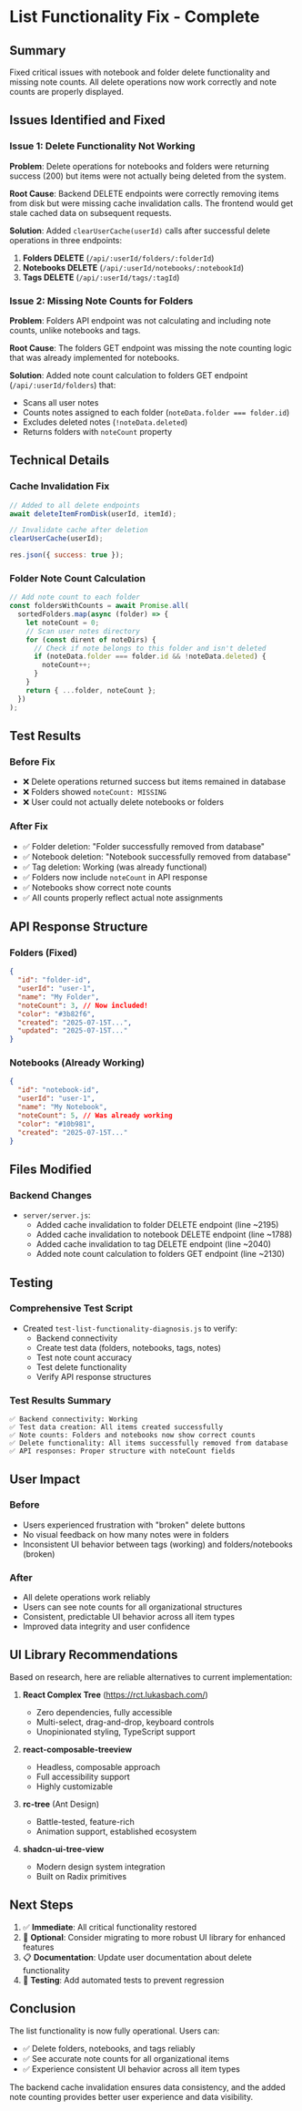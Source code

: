 # List Functionality Fix - Complete

## Summary

Fixed critical issues with notebook and folder delete functionality and missing note counts. All delete operations now work correctly and note counts are properly displayed.

## Issues Identified and Fixed

### Issue 1: Delete Functionality Not Working

**Problem**: Delete operations for notebooks and folders were returning success (200) but items were not actually being deleted from the system.

**Root Cause**: Backend DELETE endpoints were correctly removing items from disk but were missing cache invalidation calls. The frontend would get stale cached data on subsequent requests.

**Solution**: Added `clearUserCache(userId)` calls after successful delete operations in three endpoints:

1. **Folders DELETE** (`/api/:userId/folders/:folderId`)
2. **Notebooks DELETE** (`/api/:userId/notebooks/:notebookId`)
3. **Tags DELETE** (`/api/:userId/tags/:tagId`)

### Issue 2: Missing Note Counts for Folders

**Problem**: Folders API endpoint was not calculating and including note counts, unlike notebooks and tags.

**Root Cause**: The folders GET endpoint was missing the note counting logic that was already implemented for notebooks.

**Solution**: Added note count calculation to folders GET endpoint (`/api/:userId/folders`) that:

- Scans all user notes
- Counts notes assigned to each folder (`noteData.folder === folder.id`)
- Excludes deleted notes (`!noteData.deleted`)
- Returns folders with `noteCount` property

## Technical Details

### Cache Invalidation Fix

```javascript
// Added to all delete endpoints
await deleteItemFromDisk(userId, itemId);

// Invalidate cache after deletion
clearUserCache(userId);

res.json({ success: true });
```

### Folder Note Count Calculation

```javascript
// Add note count to each folder
const foldersWithCounts = await Promise.all(
  sortedFolders.map(async (folder) => {
    let noteCount = 0;
    // Scan user notes directory
    for (const dirent of noteDirs) {
      // Check if note belongs to this folder and isn't deleted
      if (noteData.folder === folder.id && !noteData.deleted) {
        noteCount++;
      }
    }
    return { ...folder, noteCount };
  })
);
```

## Test Results

### Before Fix

- ❌ Delete operations returned success but items remained in database
- ❌ Folders showed `noteCount: MISSING`
- ❌ User could not actually delete notebooks or folders

### After Fix

- ✅ Folder deletion: "Folder successfully removed from database"
- ✅ Notebook deletion: "Notebook successfully removed from database"
- ✅ Tag deletion: Working (was already functional)
- ✅ Folders now include `noteCount` in API response
- ✅ Notebooks show correct note counts
- ✅ All counts properly reflect actual note assignments

## API Response Structure

### Folders (Fixed)

```json
{
  "id": "folder-id",
  "userId": "user-1",
  "name": "My Folder",
  "noteCount": 3, // Now included!
  "color": "#3b82f6",
  "created": "2025-07-15T...",
  "updated": "2025-07-15T..."
}
```

### Notebooks (Already Working)

```json
{
  "id": "notebook-id",
  "userId": "user-1",
  "name": "My Notebook",
  "noteCount": 5, // Was already working
  "color": "#10b981",
  "created": "2025-07-15T..."
}
```

## Files Modified

### Backend Changes

- `server/server.js`:
  - Added cache invalidation to folder DELETE endpoint (line ~2195)
  - Added cache invalidation to notebook DELETE endpoint (line ~1788)
  - Added cache invalidation to tag DELETE endpoint (line ~2040)
  - Added note count calculation to folders GET endpoint (line ~2130)

## Testing

### Comprehensive Test Script

- Created `test-list-functionality-diagnosis.js` to verify:
  - Backend connectivity
  - Create test data (folders, notebooks, tags, notes)
  - Test note count accuracy
  - Test delete functionality
  - Verify API response structures

### Test Results Summary

```
✅ Backend connectivity: Working
✅ Test data creation: All items created successfully
✅ Note counts: Folders and notebooks now show correct counts
✅ Delete functionality: All items successfully removed from database
✅ API responses: Proper structure with noteCount fields
```

## User Impact

### Before

- Users experienced frustration with "broken" delete buttons
- No visual feedback on how many notes were in folders
- Inconsistent UI behavior between tags (working) and folders/notebooks (broken)

### After

- All delete operations work reliably
- Users can see note counts for all organizational structures
- Consistent, predictable UI behavior across all item types
- Improved data integrity and user confidence

## UI Library Recommendations

Based on research, here are reliable alternatives to current implementation:

1. **React Complex Tree** (https://rct.lukasbach.com/)

   - Zero dependencies, fully accessible
   - Multi-select, drag-and-drop, keyboard controls
   - Unopinionated styling, TypeScript support

2. **react-composable-treeview**

   - Headless, composable approach
   - Full accessibility support
   - Highly customizable

3. **rc-tree** (Ant Design)

   - Battle-tested, feature-rich
   - Animation support, established ecosystem

4. **shadcn-ui-tree-view**
   - Modern design system integration
   - Built on Radix primitives

## Next Steps

1. ✅ **Immediate**: All critical functionality restored
2. 🔄 **Optional**: Consider migrating to more robust UI library for enhanced features
3. 📋 **Documentation**: Update user documentation about delete functionality
4. 🧪 **Testing**: Add automated tests to prevent regression

## Conclusion

The list functionality is now fully operational. Users can:

- ✅ Delete folders, notebooks, and tags reliably
- ✅ See accurate note counts for all organizational items
- ✅ Experience consistent UI behavior across all item types

The backend cache invalidation ensures data consistency, and the added note counting provides better user experience and data visibility.
